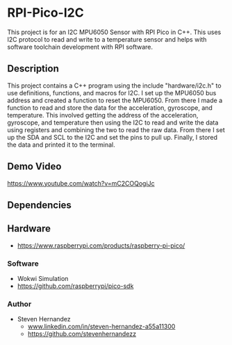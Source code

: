 # RPI-Pico-I2C
This project is for an I2C MPU6050 Sensor with RPI Pico in C++. This uses I2C protocol to read and write to a temperature sensor and helps with software toolchain development with RPI software. 

## Description
This project contains a C++ program using the include "hardware/i2c.h" to use definitions, functions, and macros for I2C. I set up the MPU6050 bus address and created a function to reset the MPU6050. From there I made a function to read and store the data for the acceleration, gyroscope, and temperature. This involved getting the address of the acceleration, gyroscope, and temperature then using the I2C to read and write the data using registers and combining the two to read the raw data. From there I set up the SDA and SCL to the I2C and set the pins to pull up. Finally, I stored the data and printed it to the terminal.

## Demo Video
https://www.youtube.com/watch?v=mC2COQogiJc

## Dependencies
## Hardware
* https://www.raspberrypi.com/products/raspberry-pi-pico/

### Software
* Wokwi Simulation
* https://github.com/raspberrypi/pico-sdk

### Author
* Steven Hernandez
  - www.linkedin.com/in/steven-hernandez-a55a11300
  - https://github.com/stevenhernandezz
